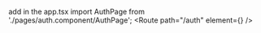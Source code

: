 add in the app.tsx
      import AuthPage from './pages/auth.component/AuthPage';
      <Route path="/auth" element={<AuthPage />} />

